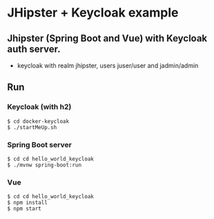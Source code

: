 # JHipster + Keycloak example

## Jhipster (Spring Boot and Vue) with Keycloak auth server.
* keycloak with realm jhipster, users juser/user and jadmin/admin

## Run
### Keycloak (with h2)
```
$ cd docker-keycloak
$ ./startMeUp.sh
```

### Spring Boot server
```
$ cd cd hello_world_keycloak
$ ./mvnw spring-boot:run
```

### Vue
```
$ cd cd hello_world_keycloak
$ npm install
$ npm start
```
 

